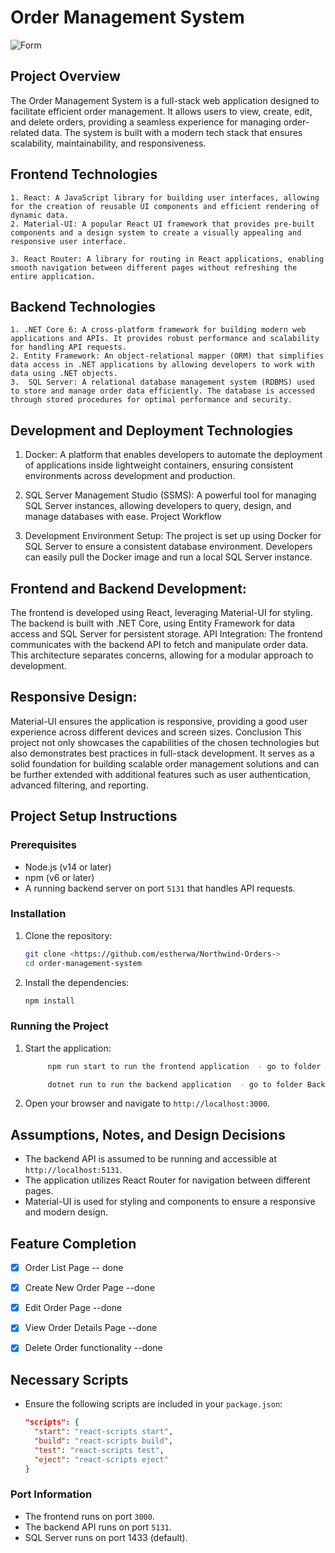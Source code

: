 # Order Management System
 ![Form](/Northwind-Orders-/Frontend\northwind-orders/public/demo.png)


## Project Overview
The Order Management System is a full-stack web application designed to facilitate efficient order management. It allows users to view, create, edit, and delete orders, providing a seamless experience for managing order-related data. The system is built with a modern tech stack that ensures scalability, maintainability, and responsiveness.

## Frontend Technologies
    1. React: A JavaScript library for building user interfaces, allowing for the creation of reusable UI components and efficient rendering of dynamic data.
    2. Material-UI: A popular React UI framework that provides pre-built components and a design system to create a visually appealing and responsive user interface.

    3. React Router: A library for routing in React applications, enabling smooth navigation between different pages without refreshing the entire application.
## Backend Technologies
    1. .NET Core 6: A cross-platform framework for building modern web applications and APIs. It provides robust performance and scalability for handling API requests.
    2. Entity Framework: An object-relational mapper (ORM) that simplifies data access in .NET applications by allowing developers to work with data using .NET objects.
    3.  SQL Server: A relational database management system (RDBMS) used to store and manage order data efficiently. The database is accessed through stored procedures for optimal performance and security.
## Development and Deployment Technologies

1. Docker: A platform that enables developers to automate the deployment of applications inside lightweight containers, ensuring consistent environments across development and production.

2. SQL Server Management Studio (SSMS): A powerful tool for managing SQL Server instances, allowing developers to query, design, and manage databases with ease.
Project Workflow

3. Development Environment Setup: The project is set up using Docker for SQL Server to ensure a consistent database environment. Developers can easily pull the Docker image and run a local SQL Server instance.

## Frontend and Backend Development:
 The frontend is developed using React, leveraging Material-UI for styling. The backend is built with .NET Core, using Entity Framework for data access and SQL Server for persistent storage.
 API Integration: The frontend communicates with the backend API to fetch and manipulate order data. This architecture separates concerns, allowing for a modular approach to development.
## Responsive Design:
 Material-UI ensures the application is responsive, providing a good user experience across different devices and screen sizes.
Conclusion
This project not only showcases the capabilities of the chosen technologies but also demonstrates best practices in full-stack development. It serves as a solid foundation for building scalable order management solutions and can be further extended with additional features such as user authentication, advanced filtering, and reporting.

## Project Setup Instructions

### Prerequisites
- Node.js (v14 or later)
- npm (v6 or later)
- A running backend server on port `5131` that handles API requests.

### Installation
1. Clone the repository:
   ```bash
   git clone <https://github.com/estherwa/Northwind-Orders->
   cd order-management-system
   ```

2. Install the dependencies:
   ```bash
   npm install
   ```

### Running the Project
1. Start the application:
   ```bash
        npm run start to run the frontend application  - go to folder Frontend northwind orders press open integarted terminal and npm run start

        dotnet run to run the backend application  - go to folder Backend NorthwindAPI  press open integarted terminal and dotnet run
   ```

2. Open your browser and navigate to `http://localhost:3000`.

## Assumptions, Notes, and Design Decisions
- The backend API is assumed to be running and accessible at `http://localhost:5131`.
- The application utilizes React Router for navigation between different pages.
- Material-UI is used for styling and components to ensure a responsive and modern design.

## Feature Completion
- [x] Order List Page -- done
- [x] Create New Order Page --done
- [x] Edit Order Page  --done
- [x] View Order Details Page --done
- [x] Delete Order functionality --done



## Necessary Scripts
- Ensure the following scripts are included in your `package.json`:
  ```json
  "scripts": {
    "start": "react-scripts start",
    "build": "react-scripts build",
    "test": "react-scripts test",
    "eject": "react-scripts eject"
  }
  ```

### Port Information
- The frontend runs on port `3000`.
- The backend API runs on port `5131`.
 - SQL Server runs on port 1433 (default).

